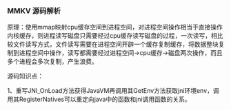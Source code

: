 ### MMKV 源码解析

原理：使用mmap映射cpu缓存空间到进程空间，对进程空间操作相当于直接操作内核缓存，则进程读写磁盘只需要经过cpu缓存读写磁盘的过程，一次读写，相比较文件读写方式，文件读写需要在进程空间开辟一个缓存复制缓存，将数据整块复制到进程空间中操作，读写都需要经过进程空间->cpu缓存->磁盘两次操作，而且多个进程会多次复制，产生浪费。



源码知识点：

1、重写JNI_OnLoad方法获得JavaVM再调用其GetEnv方法获取jni环境env，调用其RegisterNatives可以重定向java中的函数和jni调用函数的关系。



